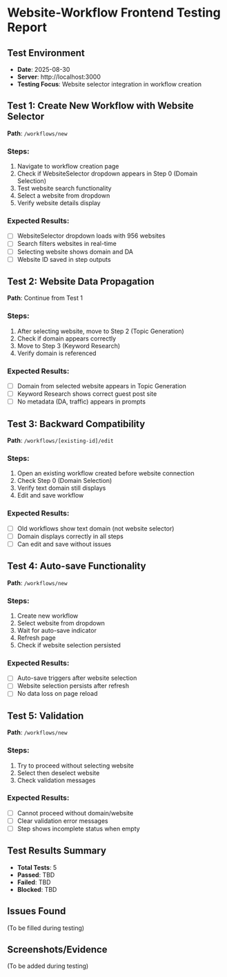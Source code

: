 # Website-Workflow Frontend Testing Report

## Test Environment
- **Date**: 2025-08-30
- **Server**: http://localhost:3000
- **Testing Focus**: Website selector integration in workflow creation

## Test 1: Create New Workflow with Website Selector
**Path**: `/workflows/new`

### Steps:
1. Navigate to workflow creation page
2. Check if WebsiteSelector dropdown appears in Step 0 (Domain Selection)
3. Test website search functionality
4. Select a website from dropdown
5. Verify website details display

### Expected Results:
- [ ] WebsiteSelector dropdown loads with 956 websites
- [ ] Search filters websites in real-time
- [ ] Selecting website shows domain and DA
- [ ] Website ID saved in step outputs

## Test 2: Website Data Propagation
**Path**: Continue from Test 1

### Steps:
1. After selecting website, move to Step 2 (Topic Generation)
2. Check if domain appears correctly
3. Move to Step 3 (Keyword Research)
4. Verify domain is referenced

### Expected Results:
- [ ] Domain from selected website appears in Topic Generation
- [ ] Keyword Research shows correct guest post site
- [ ] No metadata (DA, traffic) appears in prompts

## Test 3: Backward Compatibility
**Path**: `/workflows/[existing-id]/edit`

### Steps:
1. Open an existing workflow created before website connection
2. Check Step 0 (Domain Selection)
3. Verify text domain still displays
4. Edit and save workflow

### Expected Results:
- [ ] Old workflows show text domain (not website selector)
- [ ] Domain displays correctly in all steps
- [ ] Can edit and save without issues

## Test 4: Auto-save Functionality
**Path**: `/workflows/new`

### Steps:
1. Create new workflow
2. Select website from dropdown
3. Wait for auto-save indicator
4. Refresh page
5. Check if website selection persisted

### Expected Results:
- [ ] Auto-save triggers after website selection
- [ ] Website selection persists after refresh
- [ ] No data loss on page reload

## Test 5: Validation
**Path**: `/workflows/new`

### Steps:
1. Try to proceed without selecting website
2. Select then deselect website
3. Check validation messages

### Expected Results:
- [ ] Cannot proceed without domain/website
- [ ] Clear validation error messages
- [ ] Step shows incomplete status when empty

## Test Results Summary
- **Total Tests**: 5
- **Passed**: TBD
- **Failed**: TBD
- **Blocked**: TBD

## Issues Found
(To be filled during testing)

## Screenshots/Evidence
(To be added during testing)